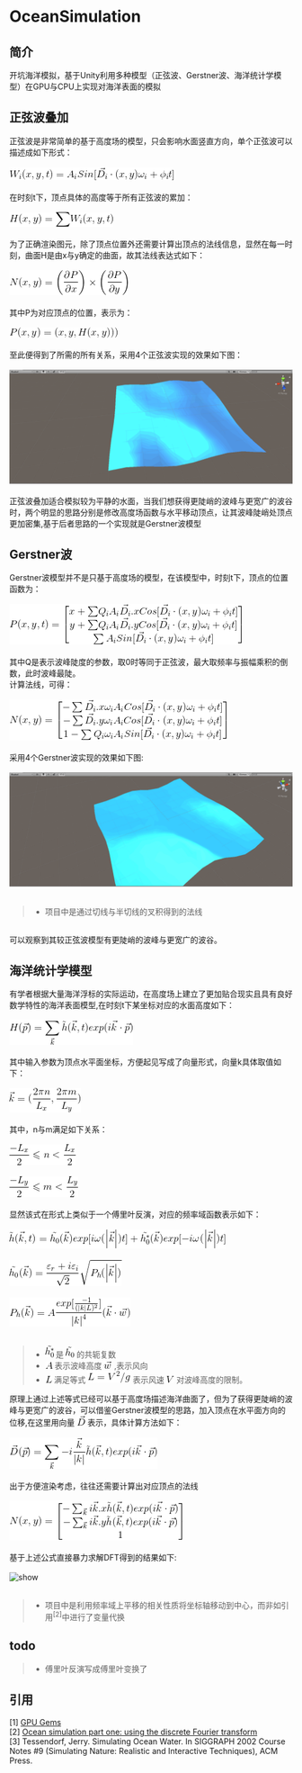 # OceanSimulation
## 简介
开坑海洋模拟，基于Unity利用多种模型（正弦波、Gerstner波、海洋统计学模型）在GPU与CPU上实现对海洋表面的模拟
## 正弦波叠加  
正弦波是非常简单的基于高度场的模型，只会影响水面竖直方向，单个正弦波可以描述成如下形式：<br><br>
<img src="https://github.com/South-Walker/OceanSimulation/blob/master/Formula/SinesW.gif" alt="show" /><br><br>
在时刻t下，顶点具体的高度等于所有正弦波的累加：<br><br>
<img src="https://github.com/South-Walker/OceanSimulation/blob/master/Formula/SinesH.gif" alt="show" /><br><br>
为了正确渲染图元，除了顶点位置外还需要计算出顶点的法线信息，显然在每一时刻，曲面H是由x与y确定的曲面，故其法线表达式如下：<br><br>
<img src="https://github.com/South-Walker/OceanSimulation/blob/master/Formula/SinesN.gif" alt="show" /><br><br>
其中P为对应顶点的位置，表示为：<br><br>
<img src="https://github.com/South-Walker/OceanSimulation/blob/master/Formula/SinesP.gif" alt="show" /><br><br>
至此便得到了所需的所有关系，采用4个正弦波实现的效果如下图：<br><br>
<img src="https://github.com/South-Walker/OceanSimulation/blob/master/Gif/Sines.gif" alt="show" /><br><br>
正弦波叠加适合模拟较为平静的水面，当我们想获得更陡峭的波峰与更宽广的波谷时，两个明显的思路分别是修改高度场函数与水平移动顶点，让其波峰陡峭处顶点更加密集,基于后者思路的一个实现就是Gerstner波模型

## Gerstner波
Gerstner波模型并不是只基于高度场的模型，在该模型中，时刻t下，顶点的位置函数为：<br><br>
<img src="https://github.com/South-Walker/OceanSimulation/blob/master/Formula/GerstnerP.gif" alt="show" /><br><br>
其中Q是表示波峰陡度的参数，取0时等同于正弦波，最大取频率与振幅乘积的倒数，此时波峰最陡。<br>
计算法线，可得：<br><br>
<img src="https://github.com/South-Walker/OceanSimulation/blob/master/Formula/GerstnerN.gif" alt="show" /><br><br>
采用4个Gerstner波实现的效果如下图:<br><br>
<img src="https://github.com/South-Walker/OceanSimulation/blob/master/Gif/Gerstner.gif" alt="show" /><br><br>
>* 项目中是通过切线与半切线的叉积得到的法线<br>
##
可以观察到其较正弦波模型有更陡峭的波峰与更宽广的波谷。
## 海洋统计学模型
有学者根据大量海洋浮标的实际运动，在高度场上建立了更加贴合现实且具有良好数学特性的海洋表面模型,在时刻t下某坐标对应的水面高度如下：<br><br>
<img src="https://github.com/South-Walker/OceanSimulation/blob/master/Formula/DFTH.gif" alt="show" /><br><br>
其中输入参数为顶点水平面坐标，方便起见写成了向量形式，向量k具体取值如下：<br><br>
<img src="https://github.com/South-Walker/OceanSimulation/blob/master/Formula/DFTK.gif" alt="show" /><br><br>
其中，n与m满足如下关系：<br><br>
<img src="https://github.com/South-Walker/OceanSimulation/blob/master/Formula/DFTn.gif" alt="show" /><br><br>
<img src="https://github.com/South-Walker/OceanSimulation/blob/master/Formula/DFTm.gif" alt="show" /><br><br>
显然该式在形式上类似于一个傅里叶反演，对应的频率域函数表示如下：<br><br>
<img src="https://github.com/South-Walker/OceanSimulation/blob/master/Formula/DFTht.gif" alt="show" /><br><br>
<img src="https://github.com/South-Walker/OceanSimulation/blob/master/Formula/DFTht0.gif" alt="show" /><br><br>
<img src="https://github.com/South-Walker/OceanSimulation/blob/master/Formula/DFTPh.gif" alt="show" /><br><br>
>*  <img src="https://github.com/South-Walker/OceanSimulation/blob/master/Formula/tildeh0x.gif" alt="show" /> 是 <img src="https://github.com/South-Walker/OceanSimulation/blob/master/Formula/tildeh0.gif" alt="show" /> 的共轭复数
>*  <img src="https://github.com/South-Walker/OceanSimulation/blob/master/Formula/A.gif" alt="show" /> 表示波峰高度 <img src="https://github.com/South-Walker/OceanSimulation/blob/master/Formula/VecW.gif" alt="show" /> ,表示风向
>* <img src="https://github.com/South-Walker/OceanSimulation/blob/master/Formula/L.gif" alt="show" /> 满足等式 <img src="https://github.com/South-Walker/OceanSimulation/blob/master/Formula/DFTL.gif" alt="show" /> 表示风速 <img src="https://github.com/South-Walker/OceanSimulation/blob/master/Formula/V.gif" alt="show" /> 对波峰高度的限制。


原理上通过上述等式已经可以基于高度场描述海洋曲面了，但为了获得更陡峭的波峰与更宽广的波谷，可以借鉴Gerstner波模型的思路，加入顶点在水平面方向的位移,在这里用向量 <img src="https://github.com/South-Walker/OceanSimulation/blob/master/Formula/VecD.gif" alt="show" /> 表示，具体计算方法如下：<br><br>
<img src="https://github.com/South-Walker/OceanSimulation/blob/master/Formula/DFTD.gif" alt="show" /><br><br>
出于方便渲染考虑，往往还需要计算出对应顶点的法线<br><br>
<img src="https://github.com/South-Walker/OceanSimulation/blob/master/Formula/DFTNor.gif" alt="show" /><br><br>
基于上述公式直接暴力求解DFT得到的结果如下:<br><br>
<img src="https://github.com/South-Walker/OceanSimulation/blob/master/Gif/temp.gif" alt="show" /><br><br>

>* 项目中是利用频率域上平移的相关性质将坐标轴移动到中心，而非如引用<sup>[2]</sup>中进行了变量代换<br>
## todo
>* 傅里叶反演写成傅里叶变换了

## 引用
[1] [GPU Gems](https://developer.nvidia.com/gpugems/GPUGems/gpugems_ch01.html) <br>
[2] [Ocean simulation part one: using the discrete Fourier transform](https://www.keithlantz.net/2011/10/ocean-simulation-part-one-using-the-discrete-fourier-transform/) <br>
[3] Tessendorf, Jerry. Simulating Ocean Water. In SIGGRAPH 2002 Course Notes #9 (Simulating Nature: Realistic and Interactive Techniques), ACM Press. 
